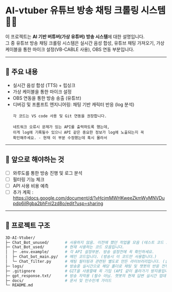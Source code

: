 # AI-vtuber 유튜브 방송 채팅 크롤링 시스템 🎥🤖

이 프로젝트는 **AI 기반 버튜버(가상 유튜버) 방송 시스템**에 대한 설명입니다.  
그 중 유튜브 방송 채팅 크롤링 시스템은 실시간 음성 합성, 유튜브 채팅 가져오기, 가상 케이블을 통한 마이크 설정(VB-CABLE 사용), OBS 연동 부분입니다.

---

## 🚀 주요 내용
- 실시간 음성 합성 (TTS) + 립싱크
- 가상 케이블을 통한 마이크 설정
- OBS 연동을 통한 방송 송출 (유튜브)
- 디버깅 및 프롬프트 엔지니어링: 채팅 기반 캐릭터 반응 (log 분석)<br><br>
<code>각 코드는 VS code 사용 및 Git 연동을 권장합니다. </code><br>
<code>네트워크 오류시 문제가 있는 API를 출력하도록 했는데, 이게 log에 기록될수 있으니 API 같은 중요한 정보가 log에 노출되는지 꼭 확인해주세요. - 현재 이 부분 수정했는데 혹시 몰라서 </code>
---

## 🐤 앞으로 해야하는 것
- [ ] 와루도를 통한 방송 진행 및 로그 분석
- [ ] 필터링 기능 체크
- [ ] API 사용 비용 예측
- [ ] 추가 계획 : https://docs.google.com/document/d/1vHcjmMWHKweeZkmWyMNVDupdp6ilRgba2bhFnI2zd8o/edit?usp=sharing

---

## 📂 프로젝트 구조
```bash
3D-AI-Vtuber/
├─ Chat_Bot_unused/       # 사용하지 않음. 이전에 했던 작업물 모음 (테스트 코드 포함)
├─ Chat_Bot_used/         # 현재 사용하는 코드 모음입니다.
│  ├─ .env.example/       # 각 API 설정부분. 방송 설정전에 꼭 확인하세요.
│  ├─ Chat_bot_main.py/   # 메인 코드입니다. (방송시 이 코드만 사용합니다.)
│  └─ Chat_filter.py      # 채팅 필터링과 관련된 별도로 만든 라이브러리입니다. (실행하는거 아님)
├─ logs/                  # 방송중 실시간으로 해당 폴더로 채팅 및 챗붓의 반응 전부 기록됩니다.
├─ .gitignore             # GIT을 사용할떄 꼭 기입 (API 같이 올라가기 방지용입니다.)
├─ gpt_response.txt/      # 방송 자막용 (필수 아님. 챗봇의 현재 답변 실시간 업데이트)
├─ docs/                  # 문서 및 인수인계 가이드
└─ README.md

